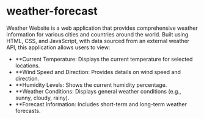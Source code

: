 # weather-forecast

Weather Website is a web application that provides comprehensive weather information for various cities and countries around the world. Built using HTML, CSS, and JavaScript, with data sourced from an external weather API, this application allows users to view:

- **Current Temperature: Displays the current temperature for selected locations.
- **Wind Speed and Direction: Provides details on wind speed and direction.
- **Humidity Levels: Shows the current humidity percentage.
- **Weather Conditions: Displays general weather conditions (e.g., sunny, cloudy, rainy).
- **Forecast Information: Includes short-term and long-term weather forecasts.
